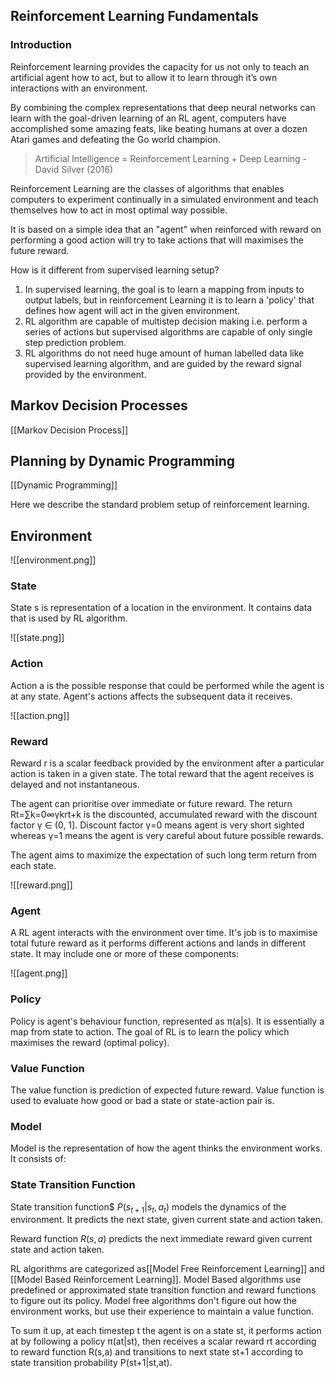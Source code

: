 ## Reinforcement Learning Fundamentals

### Introduction
Reinforcement learning provides the capacity for us not only to teach an artificial agent how to act, but to allow it to learn through it’s own interactions with an environment.

By combining the complex representations that deep neural networks can learn with the goal-driven learning of an RL agent, computers have accomplished some amazing feats, like beating humans at over a dozen Atari games and defeating the Go world champion.

> Artificial Intelligence = Reinforcement Learning + Deep Learning - David Silver (2016)

Reinforcement Learning are the classes of algorithms that enables computers to experiment continually in a simulated environment and teach themselves how to act in most optimal way possible.

It is based on a simple idea that an "agent" when reinforced with reward on performing a good action will try to take actions that will maximises the future reward.

How is it different from supervised learning setup?

1.  In supervised learning, the goal is to learn a mapping from inputs to output labels, but in reinforcement Learning it is to learn a 'policy' that defines how agent will act in the given environment.
2.  RL algorithm are capable of multistep decision making i.e. perform a series of actions but supervised algorithms are capable of only single step prediction problem.
3.  RL algorithms do not need huge amount of human labelled data like supervised learning algorithm, and are guided by the reward signal provided by the environment.


## Markov Decision Processes
[[Markov Decision Process]]

## Planning by Dynamic Programming
[[Dynamic Programming]]

Here we describe the standard problem setup of reinforcement learning.

## Environment

![[environment.png]]

### State

State s is representation of a location in the environment. It contains data that is used by RL algorithm.

![[state.png]]

### Action

Action a is the possible response that could be performed while the agent is at any state. Agent's actions affects the subsequent data it receives.

![[action.png]]

### Reward

Reward r is a scalar feedback provided by the environment after a particular action is taken in a given state. The total reward that the agent receives is delayed and not instantaneous.

The agent can prioritise over immediate or future reward. The return Rt\=∑k\=0∞γkrt+k is the discounted, accumulated reward with the discount factor γ ∈ (0, 1\]. Discount factor γ=0 means agent is very short sighted whereas γ=1 means the agent is very careful about future possible rewards.

The agent aims to maximize the expectation of such long term return from each state.

![[reward.png]]

### Agent

A RL agent interacts with the environment over time. It's job is to maximise total future reward as it performs different actions and lands in different state. It may include one or more of these components:

![[agent.png]]

### Policy

Policy is agent's behaviour function, represented as π(a|s). It is essentially a map from state to action. The goal of RL is to learn the policy which maximises the reward (optimal policy).

### Value Function

The value function is prediction of expected future reward. Value function is used to evaluate how good or bad a state or state-action pair is.

### Model

Model is the representation of how the agent thinks the environment works. It consists of:

### State Transition Function

State transition function$ $P(s_{t+1}|s_{t},a_{t})$ models the dynamics of the environment. It predicts the next state, given current state and action taken.

Reward function $R(s,a)$ predicts the next immediate reward given current state and action taken.

RL algorithms are categorized as[[Model Free Reinforcement Learning]] and [[Model Based Reinforcement Learning]]. Model Based algorithms use predefined or approximated state transition function and reward functions to figure out its policy. Model free algorithms don't figure out how the environment works, but use their experience to maintain a value function.

To sum it up, at each timestep t the agent is on a state st, it performs action at by following a policy π(at|st), then receives a scalar reward rt according to reward function R(s,a) and transitions to next state st+1 according to state transition probability P(st+1|st,at).



